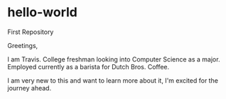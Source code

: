 # hello-world
First Repository

Greetings,

I am Travis. College freshman looking into Computer Science as a major.
Employed currently as a barista for Dutch Bros. Coffee.

I am very new to this and want to learn more about it, I'm excited for the journey ahead.
